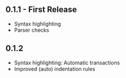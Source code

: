 ## 0.1.1 - First Release
* Syntax highlighting
* Parser checks
## 0.1.2
* Syntax highlighting: Automatic transactions
* Improved (auto) indentation rules
